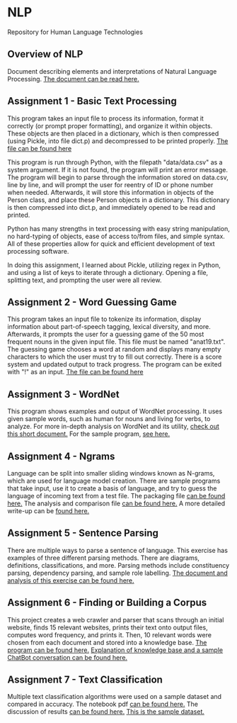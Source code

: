 # NLP
Repository for Human Language Technologies

## Overview of NLP
Document describing elements and interpretations of Natural Language Processing. [The document can be read here.](Overview_of_NLP.pdf)

## Assignment 1 - Basic Text Processing
This program takes an input file to process its information, format it correctly (or prompt proper formatting), and organize it within objects.
These objects are then placed in a dictionary, which is then compressed (using Pickle, into file dict.p) and decompressed to be printed properly. 
[The file can be found here](Homework1_hxo180002.py)

This program is run through Python, with the filepath "data/data.csv" as a system argument. If it is not found, the program will print an error message.
The program will begin to parse through the information stored on data.csv, line by line, and will prompt the user for reentry of ID or phone number when needed.
Afterwards, it will store this information in objects of the Person class, and place these Person objects in a dictionary.
This dictionary is then compressed into dict.p, and immediately opened to be read and printed.

Python has many strengths in text processing with easy string manipulation, no hard-typing of objects, ease of access to/from files, and simple syntax.
All of these properties allow for quick and efficient development of text processing software. 

In doing this assignment, I learned about Pickle, utilizing regex in Python, and using a list of keys to iterate through a dictionary. 
Opening a file, splitting text, and prompting the user were all review.

## Assignment 2 - Word Guessing Game
This program takes an input file to tokenize its information, display information about part-of-speech tagging, lexical diversity, and more.
Afterwards, it prompts the user for a guessing game of the 50 most frequent nouns in the given input file. This file must be named "anat19.txt".
The guessing game chooses a word at random and displays many empty characters to which the user must try to fill out correctly. 
There is a score system and updated output to track progress. The program can be exited with "!" as an input. 
[The file can be found here](Homework2_hxo180002.py)

## Assignment 3 - WordNet
This program shows examples and output of WordNet processing. It uses given sample words, such as human for nouns and living for verbs, to analyze.
For more in-depth analysis on WordNet and its utility, [check out this short document.](WordNet.pdf)
For the sample program, [see here.](Homework3_hxo180002.py)

## Assignment 4 - Ngrams
Language can be split into smaller sliding windows known as N-grams, which are used for language model creation. There are sample programs that take input,
use it to create a basis of language, and try to guess the language of incoming text from a test file. 
The packaging file [can be found here.](Homework4p1_hxo180002.py)
The analysis and comparison file [can be found here.](Homework4p2_hxo180002.py)
A more detailed write-up can be [found here.](Ngrams.pdf)

## Assignment 5 - Sentence Parsing
There are multiple ways to parse a sentence of language. This exercise has examples of three different parsing methods. There are diagrams, definitions,
classifications, and more. Parsing methods include constituency parsing, dependency parsing, and sample role labelling. 
[The document and analysis of this exercise can be found here.](Sentence_Parsing.pdf)

## Assignment 6 - Finding or Building a Corpus
This project creates a web crawler and parser that scans through an initial website, finds 15 relevant websites, prints their text onto output files,
computes word frequency, and prints it. Then, 10 relevant words were chosen from each document and stored into a knowledge base.
[The program can be found here.](Homework6_hxo180002.py)
[Explanation of knowledge base and a sample ChatBot conversation can be found here.](Finding_or_Building_a_Corpus.pdf)

## Assignment 7 - Text Classification
Multiple text classification algorithms were used on a sample dataset and compared in accuracy.
The notebook pdf [can be found here.](Text_Classification_NB.pdf)
The discussion of results [can be found here.](Text_Classification.pdf)
[This is the sample dataset.](best_selling_switch_games.csv)